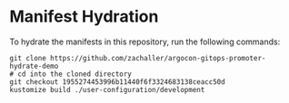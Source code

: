 # Manifest Hydration

To hydrate the manifests in this repository, run the following commands:

```shell
git clone https://github.com/zachaller/argocon-gitops-promoter-hydrate-demo
# cd into the cloned directory
git checkout 1955274453996b11440f6f3324683138ceacc50d
kustomize build ./user-configuration/development
```
